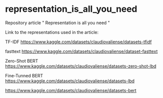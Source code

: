 # representation_is_all_you_need
Repository article " Representation is all you need "

Link to the representations used in the article:

TF-IDF
https://www.kaggle.com/datasets/claudiovaliense/datasets-tfidf

fasttext
https://www.kaggle.com/datasets/claudiovaliense/dataset-fasttext

Zero-Shot BERT
https://www.kaggle.com/datasets/claudiovaliense/datasets-zero-shot-lbd

Fine-Tunned BERT
https://www.kaggle.com/datasets/claudiovaliense/datasets-lbd

https://www.kaggle.com/datasets/claudiovaliense/datasets-bert
